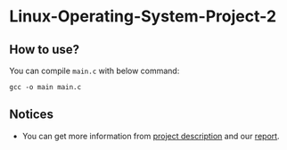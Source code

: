 # Linux-Operating-System-Project-2
## How to use?
You can compile `main.c` with below command:
```
gcc -o main main.c
```

## Notices
- You can get more information from [project description](https://github.com/Cing-Chen/Linux-Operating-System-Project-2/blob/main/Project_2_Description.pdf) and our [report](https://github.com/Cing-Chen/Linux-Operating-System-Project-2/blob/main/Project_2_Report.pdf).